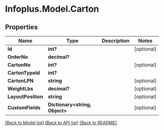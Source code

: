# Infoplus.Model.Carton
## Properties

Name | Type | Description | Notes
------------ | ------------- | ------------- | -------------
**Id** | **int?** |  | [optional] 
**OrderNo** | **decimal?** |  | 
**CartonNo** | **int?** |  | [optional] 
**CartonTypeId** | **int?** |  | 
**CartonLPN** | **string** |  | [optional] 
**WeightLbs** | **decimal?** |  | [optional] 
**LayoutPosition** | **string** |  | [optional] 
**CustomFields** | **Dictionary&lt;string, Object&gt;** |  | [optional] 

[[Back to Model list]](../README.md#documentation-for-models) [[Back to API list]](../README.md#documentation-for-api-endpoints) [[Back to README]](../README.md)

